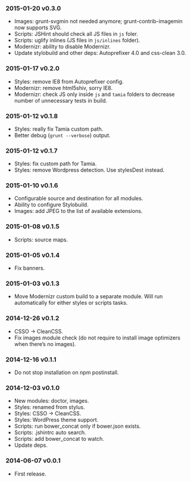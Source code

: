 ### 2015-01-20 v0.3.0

* Images: grunt-svgmin not needed anymore; grunt-contrib-imagemin now supports SVG.
* Scripts: JSHint should check all JS files in `js` foler.
* Scripts: uglify inlines (JS files in `js/inlines` folder).
* Modernizr: ability to disable Modernizr.
* Update stylobuild and other deps: Autoprefixer 4.0 and css-clean 3.0.

### 2015-01-17 v0.2.0

* Styles: remove IE8 from Autoprefixer config.
* Modernizr: remove html5shiv, sorry IE8.
* Modernizr: check JS only inside `js` and `tamia` folders to decrease number of unnecessary tests in build.

### 2015-01-12 v0.1.8

* Styles: really fix Tamia custom path.
* Better debug (`grunt --verbose`) output.

### 2015-01-12 v0.1.7

* Styles: fix custom path for Tamia.
* Styles: remove Wordpress detection. Use stylesDest instead.

### 2015-01-10 v0.1.6

* Configurable source and destination for all modules.
* Ability to configure Stylobuild.
* Images: add JPEG to the list of available extensions.

### 2015-01-08 v0.1.5

* Scripts: source maps.

### 2015-01-05 v0.1.4

* Fix banners.

### 2015-01-03 v0.1.3

* Move Modernizr custom build to a separate module. Will run automatically for either styles or scripts tasks.

### 2014-12-26 v0.1.2

* CSSO → CleanCSS.
* Fix images module check (do not require to install image optimizers when there’s no images).

### 2014-12-16 v0.1.1

* Do not stop installation on npm postinstall.

### 2014-12-03 v0.1.0

* New modules: doctor, images.
* Styles: renamed from stylus.
* Styles: CSSO → CleanCSS.
* Styles: WordPress theme support.
* Scripts: run bower_concat only if bower.json exists.
* Scripts: .jshintrc auto search.
* Scripts: add bower_concat to watch.
* Update deps.

### 2014-06-07 v0.0.1

* First release.
